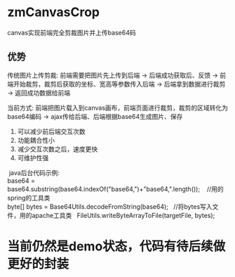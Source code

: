 # zmCanvasCrop
canvas实现前端完全剪裁图片并上传base64码

## 优势
  传统图片上传剪裁:
    前端需要把图片先上传到后端 -> 后端成功获取后、反馈 -> 前端开始裁剪，裁剪后获取的坐标、宽高等参数传入后端
     -> 后端拿到数据进行裁剪 -> 返回成功数据给前端

  当前方式:
    前端把图片载入到canvas画布，前端页面进行裁剪，裁剪的区域转化为base64编码 -> ajax传给后端、后端根据base64生成图片、保存

  1. 可以减少前后端交互次数
  1. 功能耦合性小
  1. 减少交互次数之后，速度更快
  1. 可维护性强
  
  java后台代码示例:  
  base64 = base64.substring(base64.indexOf("base64,")+"base64,".length());  
  //用的spring的工具类  
  byte[] bytes = Base64Utils.decodeFromString(base64);  
  //将bytes写入文件，用的apache工具类  
  FileUtils.writeByteArrayToFile(targetFile, bytes);  

# 当前仍然是demo状态，代码有待后续做更好的封装
